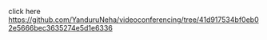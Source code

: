 click here https://github.com/YanduruNeha/videoconferencing/tree/41d917534bf0eb02e5666bec3635274e5d1e6336
